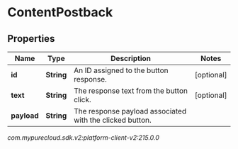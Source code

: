 # ContentPostback


## Properties

| Name | Type | Description | Notes |
| ------------ | ------------- | ------------- | ------------- |
| **id** | **String** | An ID assigned to the button response. |  [optional] |
| **text** | **String** | The response text from the button click. |  [optional] |
| **payload** | **String** | The response payload associated with the clicked button. |  |




_com.mypurecloud.sdk.v2:platform-client-v2:215.0.0_
